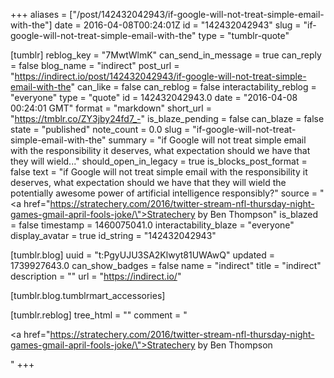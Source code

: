 +++
aliases = ["/post/142432042943/if-google-will-not-treat-simple-email-with-the"]
date = 2016-04-08T00:24:01Z
id = "142432042943"
slug = "if-google-will-not-treat-simple-email-with-the"
type = "tumblr-quote"

[tumblr]
reblog_key = "7MwtWlmK"
can_send_in_message = true
can_reply = false
blog_name = "indirect"
post_url = "https://indirect.io/post/142432042943/if-google-will-not-treat-simple-email-with-the"
can_like = false
can_reblog = false
interactability_reblog = "everyone"
type = "quote"
id = 142432042943.0
date = "2016-04-08 00:24:01 GMT"
format = "markdown"
short_url = "https://tmblr.co/ZY3jby24fd7_-"
is_blaze_pending = false
can_blaze = false
state = "published"
note_count = 0.0
slug = "if-google-will-not-treat-simple-email-with-the"
summary = "if Google will not treat simple email with the responsibility it deserves, what expectation should we have that they will wield..."
should_open_in_legacy = true
is_blocks_post_format = false
text = "if Google will not treat simple email with the responsibility it deserves, what expectation should we have that they will wield the potentially awesome power of artificial intelligence responsibly?"
source = "<a href=\"https://stratechery.com/2016/twitter-stream-nfl-thursday-night-games-gmail-april-fools-joke/\">Stratechery by Ben Thompson</a>"
is_blazed = false
timestamp = 1460075041.0
interactability_blaze = "everyone"
display_avatar = true
id_string = "142432042943"

[tumblr.blog]
uuid = "t:PgyUJU3SA2Klwyt81UWAwQ"
updated = 1739927643.0
can_show_badges = false
name = "indirect"
title = "indirect"
description = ""
url = "https://indirect.io/"

[tumblr.blog.tumblrmart_accessories]

[tumblr.reblog]
tree_html = ""
comment = "<p><a href=\"https://stratechery.com/2016/twitter-stream-nfl-thursday-night-games-gmail-april-fools-joke/\">Stratechery by Ben Thompson</a></p>"
+++
